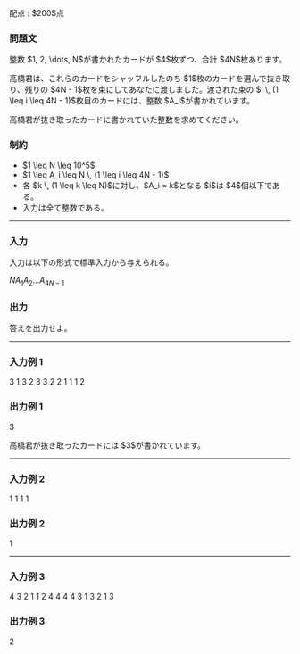 
<div>

<span>

<span>

<p>
配点 : $200$点
</p>

<div>

<section>

### **問題文**

<p>
整数 $1, 2, \dots, N$が書かれたカードが $4$枚ずつ、合計 $4N$枚あります。
</p>

<p>
高橋君は、これらのカードをシャッフルしたのち $1$枚のカードを選んで抜き取り、残りの $4N - 1$枚を束にしてあなたに渡しました。渡された束の $i \, (1 \leq i \leq 4N - 1)$枚目のカードには、整数 $A_i$が書かれています。
</p>

<p>
高橋君が抜き取ったカードに書かれていた整数を求めてください。
</p>

</section>

</div>

<div>

<section>

### **制約**

<ul>

<li>
$1 \leq N \leq 10^5$
</li>

<li>
$1 \leq A_i \leq N \, (1 \leq i \leq 4N - 1)$
</li>

<li>
各 $k \, (1 \leq k \leq N)$に対し、$A_i = k$となる $i$は $4$個以下である。
</li>

<li>
入力は全て整数である。
</li>

</ul>

</section>

</div>

---

<div>

<div>

<section>

### **入力**

<p>
入力は以下の形式で標準入力から与えられる。
</p>

<div>

$N$$A_1$$A_2$$\ldots$$A_{4N - 1}$
</div>

</section>

</div>

<div>

<section>

### **出力**

<p>
答えを出力せよ。
</p>

</section>

</div>

</div>

---

<div>

<section>

### **入力例 1**

<div>

3
1 3 2 3 3 2 2 1 1 1 2

</div>

</section>

</div>

<div>

<section>

### **出力例 1**

<div>

3

</div>

<p>
高橋君が抜き取ったカードには $3$が書かれています。
</p>

</section>

</div>

---

<div>

<section>

### **入力例 2**

<div>

1
1 1 1

</div>

</section>

</div>

<div>

<section>

### **出力例 2**

<div>

1

</div>

</section>

</div>

---

<div>

<section>

### **入力例 3**

<div>

4
3 2 1 1 2 4 4 4 4 3 1 3 2 1 3

</div>

</section>

</div>

<div>

<section>

### **出力例 3**

<div>

2

</div>

</section>

</div>

</span>

</span>

</div>
